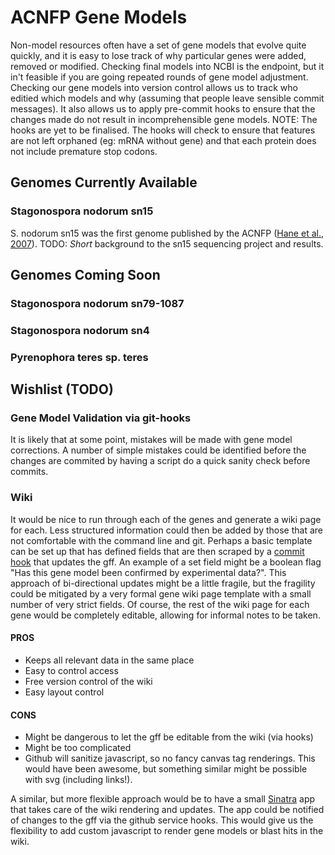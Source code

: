 ACNFP Gene Models
==========

Non-model resources often have a set of gene models that evolve quite quickly, and it is easy to lose track of why particular genes were added, removed or modified.
Checking final models into NCBI is the endpoint, but it in't feasible if you are going repeated rounds of gene model adjustment.
Checking our gene models into version control allows us to track who editied which models and why (assuming that people leave sensible commit messages). It also allows us to apply pre-commit hooks to ensure that the changes made do not result in incomprehensible gene models. NOTE: The hooks are yet to be finalised. The hooks will check to ensure that features are not left orphaned (eg: mRNA without gene) and that each protein does not include premature stop codons.

Genomes Currently Available
----------

### Stagonospora nodorum sn15 ###

S. nodorum sn15 was the first genome published by the ACNFP ([Hane et al., 2007](http://dx.doi.org/10.1105/tpc.107.052829)).
TODO: *Short* background to the sn15 sequencing project and results.

Genomes Coming Soon
----------
### Stagonospora nodorum sn79-1087 ###
### Stagonospora nodorum sn4 ###
### Pyrenophora teres sp. teres ###


Wishlist (TODO)
----------
### Gene Model Validation via git-hooks ###
It is likely that at some point, mistakes will be made with gene model corrections. A number of simple mistakes could be identified before the changes are commited by having a script do a quick sanity check before commits.

### Wiki ###
It would be nice to run through each of the genes and generate a wiki page for each. Less structured information could then be added by those that are not comfortable with the command line and git. Perhaps a basic template can be set up that has defined fields that are then scraped by a [commit hook](http://www.kernel.org/pub/software/scm/git/docs/githooks.html) that updates the gff. An example of a set field might be a boolean flag "Has this gene model been confirmed by experimental data?".
This approach of bi-directional updates might be a little fragile, but the fragility could be mitigated by a very formal gene wiki page template with a small number of very strict fields. Of course, the rest of the wiki page for each gene would be completely editable, allowing for informal notes to be taken.
#### PROS ####
- Keeps all relevant data in the same place
- Easy to control access
- Free version control of the wiki
- Easy layout control

#### CONS ####
- Might be dangerous to let the gff be editable from the wiki (via hooks)
- Might be too complicated
- Github will sanitize javascript, so no fancy canvas tag renderings. This would have been awesome, but something similar might be possible with svg (including links!).


A similar, but more flexible approach would be to have a small [Sinatra](http://www.sinatrarb.com/) app that takes care of the wiki rendering and updates. The app could be notified of changes to the gff via the github service hooks. This would give us the flexibility to add custom javascript to render gene models or blast hits in the wiki.
